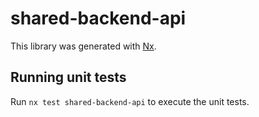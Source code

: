 # shared-backend-api

This library was generated with [Nx](https://nx.dev).

## Running unit tests

Run `nx test shared-backend-api` to execute the unit tests.
